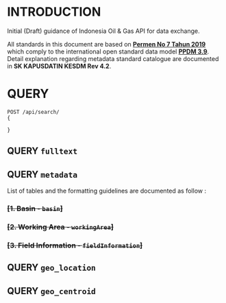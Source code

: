 # INTRODUCTION
Initial (Draft) guidance of Indonesia Oil &amp; Gas API for data exchange.


All standards in this document are based on [**Permen No 7 Tahun 2019**][1] which comply to the international open standard data model [**PPDM 3.9**][2]. Detail explanation regarding metadata standard catalogue are documented in **SK KAPUSDATIN KESDM Rev 4.2**.



# QUERY
```
POST /api/search/
{

}

```

## QUERY `fulltext`



## QUERY `metadata`

List of tables and the formatting guidelines are documented as follow :

### ~~[1. Basin - `basin`]~~

### ~~[2. Working Area - `workingArea`]~~

### ~~[3. Field Information - `fieldInformation`]~~


## QUERY `geo_location`



## QUERY `geo_centroid`



[1]: https://jdih.esdm.go.id/peraturan/Permen%20ESDM%20Nomor%207%20Tahun%202019.pdf
[2]: https://docs.ppdm.org/

